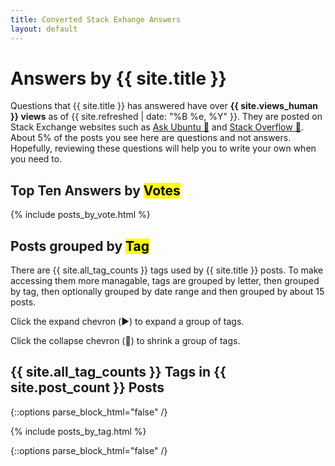 ```yaml
---
title: Converted Stack Exhange Answers
layout: default
---
```


# Answers by {{ site.title }}

Questions that {{ site.title }} has answered have over
 **{{ site.views_human }} views** as of {{ site.refreshed | date: "%B %e, %Y" }}.
They are posted on Stack Exchange websites
 such as [Ask Ubuntu 🔗](https://askubuntu.com "Visit www.askubuntu.com 🔗") and
[Stack Overflow 🔗](https://stackoverflow.com "Visit www.stackoverflow.com 🔗").
About 5% of the posts you see here are questions and not answers.
Hopefully, reviewing these questions will help you to write your own when you need to.

## Top Ten Answers by <mark>Votes</mark>

{% include posts_by_vote.html %}

## Posts grouped by <mark>Tag</mark>

There are {{ site.all_tag_counts }} tags used by {{ site.title }} posts.
To make accessing them more managable, tags are grouped by letter,
then grouped by tag, then optionally grouped by date range and then 
grouped by about 15 posts.

Click the expand chevron (▶️) to expand a group of tags.

Click the collapse chevron (🔽) to shrink a group of tags.

## {{ site.all_tag_counts }} Tags in {{ site.post_count }} Posts

{::options parse_block_html="false" /}

{% include posts_by_tag.html %}

{::options parse_block_html="false" /}

